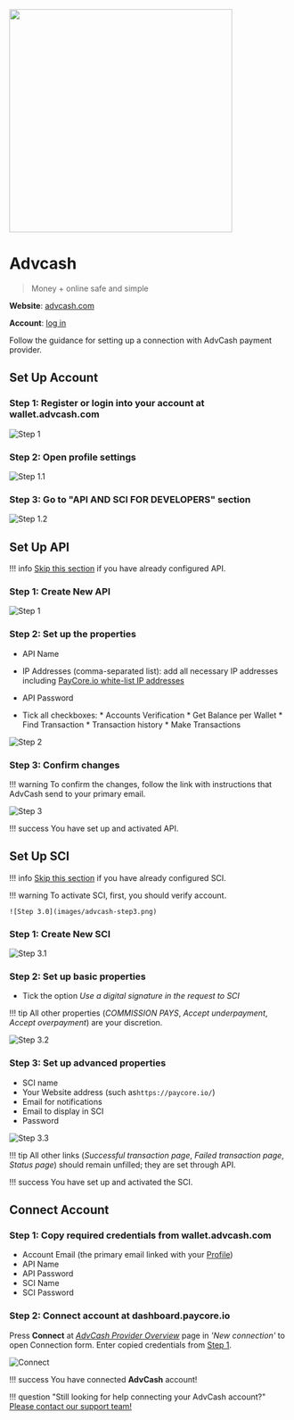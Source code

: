 <img src="https://static.openfintech.io/payment_providers/advcash/logo.svg?w=400" width="400px" >

# Advcash

> Money + online safe and simple

**Website**: [advcash.com](https://advcash.com/en/)

**Account**: [log in](https://wallet.advcash.com/login)

Follow the guidance for setting up a connection with AdvCash payment provider.

## Set Up Account

### Step 1: Register or login into your account at wallet.advcash.com

![Step 1](images/advcash-step0.png)

### Step 2: Open profile settings

![Step 1.1](images/advcash-step1_1.png)

### Step 3: Go to "API AND SCI FOR DEVELOPERS" section

![Step 1.2](images/advcash-step1_2.png)

## Set Up API

!!! info
    [Skip this section](#set-up-sci) if you have already configured API.

### Step 1: Create New API

![Step 1](images/advcash-step2_1.png)

### Step 2: Set up the properties

* API Name
* IP Addresses (comma-separated list): add all necessary IP addresses including [PayСore.io white-list IP addresses](/integration/ips/)
* API Password

* Tick all checkboxes:
      * Accounts Verification
      * Get Balance per Wallet
      * Find Transaction
      * Transaction history
      * Make Transactions

![Step 2](images/advcash-step2_2.png)

### Step 3: Confirm changes

!!! warning
    To confirm the changes, follow the link with instructions that AdvCash send to your primary email.

![Step 3](images/advcash-step2_3.png)

!!! success
    You have set up and activated API.

## Set Up SCI

!!! info
    [Skip this section](#connect-account) if you have already configured SCI.

!!! warning
    To activate SCI, first, you should verify account.

    ![Step 3.0](images/advcash-step3.png)

### Step 1: Create New SCI

![Step 3.1](images/advcash-step3_1.png)

### Step 2: Set up basic properties

* Tick the option *Use a digital signature in the request to SCI*

!!! tip
    All other properties (*COMMISSION PAYS*, *Accept underpayment*, *Accept overpayment*) are your discretion.

![Step 3.2](images/advcash-step3_2.png)  

### Step 3: Set up advanced properties

* SCI name
* Your Website address (such as`https://paycore.io/`)
* Email for notifications
* Email to display in SCI
* Password

![Step 3.3](images/advcash-step3_3.png)

!!! tip
    All other links (*Successful transaction page*, *Failed transaction page*, *Status page*) should remain unfilled; they are set through API.

!!! success
    You have set up and activated the SCI.

## Connect Account

### Step 1: Copy required credentials from wallet.advcash.com

* Account Email (the primary email linked with your [Profile](https://wallet.advcash.com/pages/profile))
* API Name
* API Password
* SCI Name
* SCI Password

### Step 2: Connect account at dashboard.paycore.io

Press **Connect** at [*AdvCash Provider Overview*](https://dashboard.paycore.io/connect-directory/payment-providers/advcash/general) page in *'New connection'* to open Connection form. Enter copied credentials from [Step 1](#step-1-copy-required-credentials-from-walletadvcashcom).

![Connect](images/advcash_connect.png)

!!! success
    You have connected **AdvCash** account!

!!! question "Still looking for help connecting your AdvCash account?"
    [Please contact our support team!](mailto:support@paycore.io)
